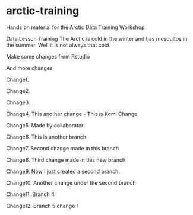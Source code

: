 # arctic-training
Hands on material for the Arctic Data Training Workshop

Data
Lesson
Training
The Arctic is cold in the winter and has mosquitos in the summer. Well it is not always that cold. 

Make some changes from Rstudio

And more changes 

Change1.

Change2.

Chnage3.

Change4. This another change - This is Komi Change

Change5. Made by collaborator

Change6. This is another branch

Change7. Second change made in this branch

Change8. Third change made in this new branch

Change9. Now I just created a second branch.

Change10. Another change under the second branch

Change11. Branch 4

Change12. Branch 5 change 1

